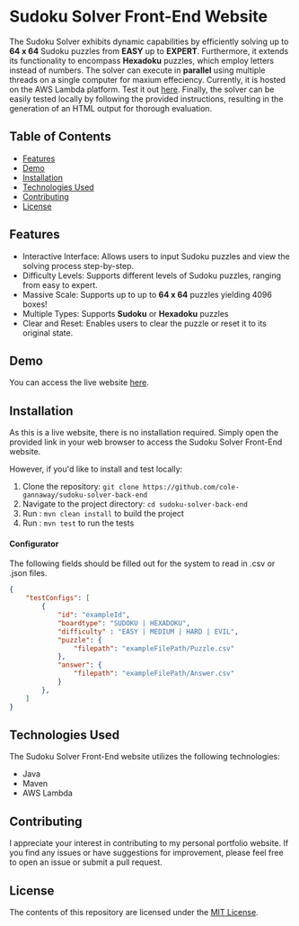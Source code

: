 # Sudoku Solver Front-End Website

The Sudoku Solver exhibits dynamic capabilities by efficiently solving up to **64 x 64** Sudoku puzzles from **EASY** up to **EXPERT**. Furthermore, it extends its functionality to encompass **Hexadoku** puzzles, which employ letters instead of numbers. The solver can execute in **parallel** using multiple threads on a single computer for maxium effeciency. Currently, it is hosted on the AWS Lambda platform. Test it out [here](https://www.colegannaway.com/sudoku-solver-front-end/). Finally, the solver can be easily tested locally by following the provided instructions, resulting in the generation of an HTML output for thorough evaluation.

## Table of Contents

- [Features](#features)
- [Demo](#demo)
- [Installation](#installation)
- [Technologies Used](#technologies-used)
- [Contributing](#contributing)
- [License](#license)

## Features

- Interactive Interface: Allows users to input Sudoku puzzles and view the solving process step-by-step.
- Difficulty Levels: Supports different levels of Sudoku puzzles, ranging from easy to expert.
- Massive Scale: Supports up to up to **64 x 64** puzzles yielding 4096 boxes!
- Multiple Types: Supports **Sudoku** or **Hexadoku** puzzles
- Clear and Reset: Enables users to clear the puzzle or reset it to its original state.

## Demo

You can access the live website [here](https://www.colegannaway.com/sudoku-solver-front-end/).

## Installation

As this is a live website, there is no installation required. Simply open the provided link in your web browser to access the Sudoku Solver Front-End website.

However, if you'd like to install and test locally:

1. Clone the repository: `git clone https://github.com/cole-gannaway/sudoku-solver-back-end`
2. Navigate to the project directory: `cd sudoku-solver-back-end`
3. Run : `mvn clean install` to build the project
4. Run : `mvn test` to run the tests

#### Configurator
The following fields should be filled out for the system to read in .csv or .json files.
```json
{
    "testConfigs": [
		{
			"id": "exampleId",
			"boardtype": "SUDOKU | HEXADOKU",
			"difficulty" : "EASY | MEDIUM | HARD | EVIL",
			"puzzle": {
				"filepath": "exampleFilePath/Puzzle.csv"
			},
			"answer": {
				"filepath": "exampleFilePath/Answer.csv"
			}
		},
    ]
}
```

## Technologies Used

The Sudoku Solver Front-End website utilizes the following technologies:

- Java
- Maven
- AWS Lambda

## Contributing

I appreciate your interest in contributing to my personal portfolio website. If you find any issues or have suggestions for improvement, please feel free to open an issue or submit a pull request.

## License

The contents of this repository are licensed under the [MIT License](LICENSE).

